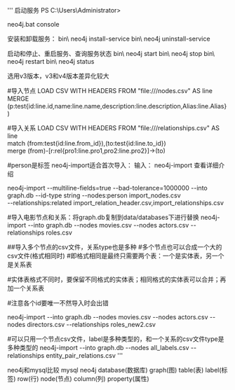 '''
启动服务
PS C:\Users\Administrator> 

neo4j.bat console 

安装和卸载服务：
bin\ neo4j install-service
bin\ neo4j uninstall-service

启动和停止、重启服务、查询服务状态
bin\ neo4j start 
bin\ neo4j stop 
bin\ neo4j restart 
bin\ neo4j status


选用v3版本，v3和v4版本差异化较大

#导入节点
 LOAD CSV WITH HEADERS  FROM "file:///nodes.csv" AS line  
 MERGE (p:test{id:line.id,name:line.name,description:line.description,Alias:line.Alias})
 
#导入关系
 LOAD CSV WITH HEADERS FROM "file:///relationships.csv" AS line  
 match (from:test{id:line.from_id}),(to:test{id:line.to_id})  
 merge (from)-[r:rel{pro1:line.pro1,pro2:line.pro2}]->(to)
 
 
#person是标签
neo4j-import适合首次导入：
输入：  neo4j-import  查看详细介绍
 
 neo4j-import --multiline-fields=true 
              --bad-tolerance=1000000
              --into graph.db 
              --id-type string 
              --nodes:person import_nodes.csv  
              --relationships:related import_relation_header.csv,import_relationships.csv


#导入电影节点和关系：将graph.db复制到data/databases下进行替换
neo4j-import --into graph.db --nodes movies.csv --nodes actors.csv --relationships roles.csv

##导入多个节点的csv文件，关系type也是多种
#多个节点也可以合成一个大的csv文件(格式相同时)
#即格式相同是最终只需要两个表：一个是实体表，另一个是关系表

#实体表格式不同时，要保留不同格式的实体表；相同格式的实体表可以合并；再加一个关系表

#注意各个id要唯一不然导入时会出错


neo4j-import --into graph.db --nodes movies.csv --nodes actors.csv --nodes directors.csv --relationships roles_new2.csv

#可以只用一个节点csv文件，label是多种类型的，和一个关系的csv文件type是多种类型的
neo4j-import --into graph.db  --nodes all_labels.csv --relationships entity_pair_relations.csv
'''

neo4j和mysql比较
mysql     neo4j
 database(数据库)    graph(图)
 table(表)       label(标签)
 row(行)         node(节点)
 column(列)      property(属性)